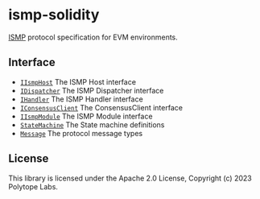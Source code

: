 # ismp-solidity

[ISMP](https://docs.hyperbridge.network/protocol/ismp) protocol specification for EVM environments.

## Interface

 - [`IIsmpHost`](interfaces/IIsmpHost.sol) The ISMP Host interface
 - [`IDispatcher`](interfaces/IDispatcher.sol) The ISMP Dispatcher interface
 - [`IHandler`](interfaces/IHandler.sol) The ISMP Handler interface
 - [`IConsensusClient`](interfaces/IConsensusClient.sol) The ConsensusClient interface
 - [`IIsmpModule`](interfaces/IIsmpModule.sol) The ISMP Module interface
 - [`StateMachine`](interfaces/StateMachine.sol) The State machine definitions
 - [`Message`](interfaces/Message.sol) The protocol message types


## License

This library is licensed under the Apache 2.0 License, Copyright (c) 2023 Polytope Labs.
